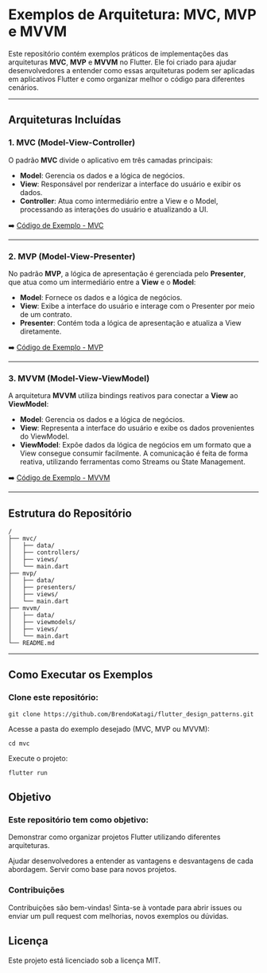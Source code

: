 # Exemplos de Arquitetura: MVC, MVP e MVVM

Este repositório contém exemplos práticos de implementações das arquiteturas **MVC**, **MVP** e **MVVM** no Flutter. Ele foi criado para ajudar desenvolvedores a entender como essas arquiteturas podem ser aplicadas em aplicativos Flutter e como organizar melhor o código para diferentes cenários.

---

## Arquiteturas Incluídas

### 1. **MVC (Model-View-Controller)**
O padrão **MVC** divide o aplicativo em três camadas principais:
- **Model**: Gerencia os dados e a lógica de negócios.
- **View**: Responsável por renderizar a interface do usuário e exibir os dados.
- **Controller**: Atua como intermediário entre a View e o Model, processando as interações do usuário e atualizando a UI.

➡️ [Código de Exemplo - MVC](https://github.com/BrendoKatagi/flutter_design_patterns/tree/main/lib/mvc)

---

### 2. **MVP (Model-View-Presenter)**
No padrão **MVP**, a lógica de apresentação é gerenciada pelo **Presenter**, que atua como um intermediário entre a **View** e o **Model**:
- **Model**: Fornece os dados e a lógica de negócios.
- **View**: Exibe a interface do usuário e interage com o Presenter por meio de um contrato.
- **Presenter**: Contém toda a lógica de apresentação e atualiza a View diretamente.

➡️ [Código de Exemplo - MVP](http://github.com/BrendoKatagi/flutter_design_patterns/tree/main/lib/mvp)

---

### 3. **MVVM (Model-View-ViewModel)**
A arquitetura **MVVM** utiliza bindings reativos para conectar a **View** ao **ViewModel**:
- **Model**: Gerencia os dados e a lógica de negócios.
- **View**: Representa a interface do usuário e exibe os dados provenientes do ViewModel.
- **ViewModel**: Expõe dados da lógica de negócios em um formato que a View consegue consumir facilmente. A comunicação é feita de forma reativa, utilizando ferramentas como Streams ou State Management.

➡️ [Código de Exemplo - MVVM](https://github.com/BrendoKatagi/flutter_design_patterns/tree/main/lib/mvvm)

---

## Estrutura do Repositório

```plaintext
/
├── mvc/
│   ├── data/
│   ├── controllers/
│   ├── views/
│   └── main.dart
├── mvp/
│   ├── data/
│   ├── presenters/
│   ├── views/
│   └── main.dart
├── mvvm/
│   ├── data/
│   ├── viewmodels/
│   ├── views/
│   └── main.dart
└── README.md

```

---

## Como Executar os Exemplos
### Clone este repositório:


`git clone https://github.com/BrendoKatagi/flutter_design_patterns.git`

Acesse a pasta do exemplo desejado (MVC, MVP ou MVVM):

`cd mvc`

Execute o projeto:

`flutter run`

## Objetivo
### Este repositório tem como objetivo:

Demonstrar como organizar projetos Flutter utilizando diferentes arquiteturas.

Ajudar desenvolvedores a entender as vantagens e desvantagens de cada abordagem.
Servir como base para novos projetos.

### Contribuições
Contribuições são bem-vindas! Sinta-se à vontade para abrir issues ou enviar um pull request com melhorias, novos exemplos ou dúvidas.

## Licença
Este projeto está licenciado sob a licença MIT.